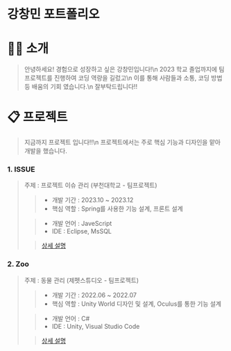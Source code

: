 # 강창민 포트폴리오


# 👨‍💻 소개

> 안녕하세요! 경험으로 성장하고 싶은 강창민입니다!\n
> 2023 학교 졸업까지에 팀 프로젝트를 진행하여 코딩 역량을 길렀고\n
> 이를 통해 사람들과 소통, 코딩 방법 등 배움의 기회 였습니다.\n
> 잘부탁드립니다!!


# 📋 프로젝트
> 지금까지 프로젝트 입니다!!\n
> 프로젝트에서는 주로 핵심 기능과 디자인을 맡아 개발을 했습니다.

### 1. ISSUE

> 주제 : 프로젝트 이슈 관리 (부천대학교  - 팀프로젝트)
>
>> - 개발 기간 : 2023.10 ~ 2023.12
>> - 핵심 역할 : Spring를 사용한 기능 설계, 프론트 설계 
>
>> - 개발 언어 : JaveScript
>> - IDE : Eclipse, MsSQL
>
>> [상세 설명](https://github.com/ckdals6932/ISSUE-PROJECT)

### 2. Zoo

> 주제 : 동물 관리 (제펫스튜디오 - 팀프로젝트)
>
>> - 개발 기간 : 2022.06 ~ 2022.07
>> - 핵심 역할 : Unity World 디자인 및 설계, Oculus를 통한 기능 설계
>
>> - 개발 언어 : C#
>> - IDE : Unity, Visual Studio Code
>
>> [상세 설명](https://github.com/ckdals6932/Zoo)


